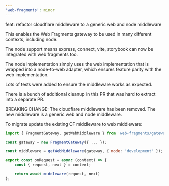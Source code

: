 ```yaml
---
'web-fragments': minor
---
```


feat: refactor cloudflare middleware to a generic web and node middleware

This enables the Web Fragments gateway to be used in many different contexts, including node.

The node support means express, connect, vite, storybook can now be integrated with web fragments too.

The node implementation simply uses the web implementation that is wrapped into a node-to-web adapter, which ensures feature parity with the web implementation.

Lots of tests were added to ensure the middleware works as expected.

There is a bunch of additional cleanup in this PR that was hard to extract into a separate PR.

BREAKING CHANGE: The cloudflare middleware has been removed. The new middleware is a generic web and node middleware.

To migrate update the existing CF middleware to web middleware:

```js
import { FragmentGateway, getWebMiddleware } from 'web-fragments/gateway';

const gateway = new FragmentGateway({ ... });

const middleware = getWebMiddleware(gateway, { mode: 'development' });

export const onRequest = async (context) => {
	const { request, next } = context;

	return await middleware(request, next)
};
```
